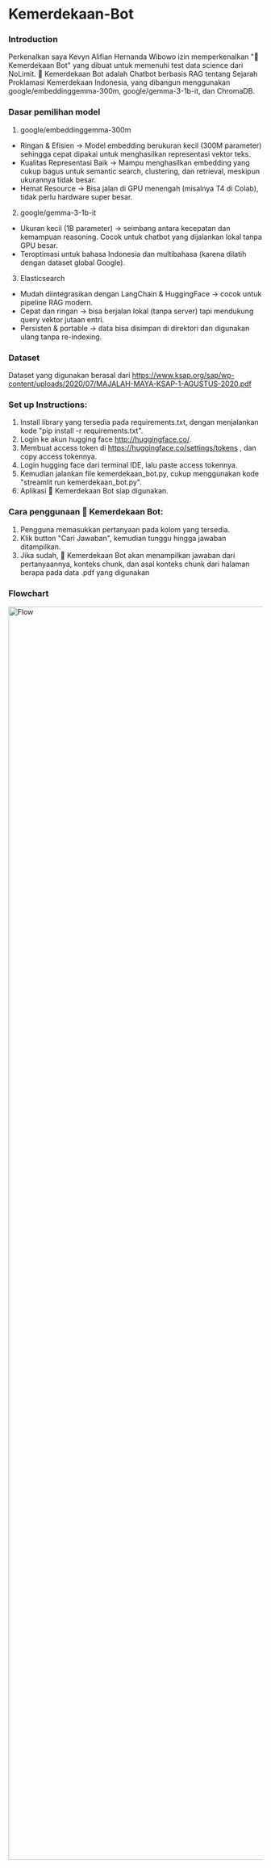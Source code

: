 # Kemerdekaan-Bot
### Introduction
Perkenalkan saya Kevyn Alifian Hernanda Wibowo izin memperkenalkan "📖 Kemerdekaan Bot" yang dibuat untuk memenuhi test data science dari NoLimit. 📖 Kemerdekaan Bot adalah Chatbot berbasis RAG tentang Sejarah Proklamasi Kemerdekaan Indonesia, yang dibangun menggunakan google/embeddinggemma-300m, google/gemma-3-1b-it, dan ChromaDB.

### Dasar pemilihan model
1. google/embeddinggemma-300m
- Ringan & Efisien → Model embedding berukuran kecil (300M parameter) sehingga cepat dipakai untuk menghasilkan representasi vektor teks.
- Kualitas Representasi Baik → Mampu menghasilkan embedding yang cukup bagus untuk semantic search, clustering, dan retrieval, meskipun ukurannya tidak besar.
- Hemat Resource → Bisa jalan di GPU menengah (misalnya T4 di Colab), tidak perlu hardware super besar.

2. google/gemma-3-1b-it
- Ukuran kecil (1B parameter) → seimbang antara kecepatan dan kemampuan reasoning. Cocok untuk chatbot yang dijalankan lokal tanpa GPU besar.
- Teroptimasi untuk bahasa Indonesia dan multibahasa (karena dilatih dengan dataset global Google).

3. Elasticsearch
- Mudah diintegrasikan dengan LangChain & HuggingFace → cocok untuk pipeline RAG modern.
- Cepat dan ringan → bisa berjalan lokal (tanpa server) tapi mendukung query vektor jutaan entri.
- Persisten & portable → data bisa disimpan di direktori dan digunakan ulang tanpa re-indexing.

### Dataset
Dataset yang digunakan berasal dari https://www.ksap.org/sap/wp-content/uploads/2020/07/MAJALAH-MAYA-KSAP-1-AGUSTUS-2020.pdf

### Set up Instructions:
1. Install library yang tersedia pada requirements.txt, dengan menjalankan kode "pip install -r requirements.txt".
2. Login ke akun hugging face http://huggingface.co/.
3. Membuat access token di https://huggingface.co/settings/tokens , dan copy access tokennya.
4. Login hugging face dari terminal IDE, lalu paste access tokennya.
5. Kemudian jalankan file kemerdekaan_bot.py, cukup menggunakan kode "streamlit run kemerdekaan_bot.py".
6. Aplikasi 📖 Kemerdekaan Bot siap digunakan.

### Cara penggunaan 📖 Kemerdekaan Bot:
1. Pengguna memasukkan pertanyaan pada kolom yang tersedia.
2. Klik button "Cari Jawaban", kemudian tunggu hingga jawaban ditampilkan.
3. Jika sudah, 📖 Kemerdekaan Bot akan menampilkan jawaban dari pertanyaannya, konteks chunk, dan asal konteks chunk dari halaman berapa pada data .pdf yang digunakan

### Flowchart
<img width="2826" height="2483" alt="Flow" src="https://github.com/user-attachments/assets/2304c7d4-37f3-4529-8d8c-8eed530123d1" />


